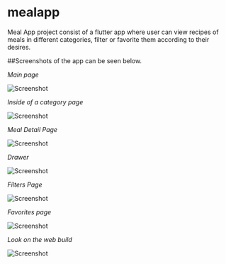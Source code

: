 # mealapp

Meal App project consist of a flutter app where user can view recipes of meals in different categories, filter or favorite them according to their desires.

##Screenshots of the app can be seen below.

*Main page*

![Screenshot](assets/ScreenShots/ss1.png)

*Inside of a category page*

![Screenshot](assets/ScreenShots/ss2.png)


*Meal Detail Page*

![Screenshot](assets/ScreenShots/ss3.png)


*Drawer*

![Screenshot](assets/ScreenShots/ss4.png)


*Filters Page*

![Screenshot](assets/ScreenShots/ss5.png)


*Favorites page*

![Screenshot](assets/ScreenShots/ss6.png)

*Look on the web build*

![Screenshot](assets/ScreenShots/ss7.png)
